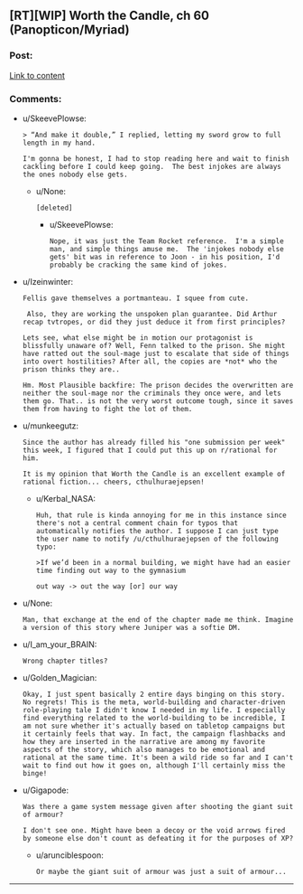 ## [RT][WIP] Worth the Candle, ch 60 (Panopticon/Myriad)

### Post:

[Link to content](http://archiveofourown.org/works/11478249/chapters/28956657)

### Comments:

- u/SkeevePlowse:
  ```
  > “And make it double,” I replied, letting my sword grow to full length in my hand.

  I'm gonna be honest, I had to stop reading here and wait to finish cackling before I could keep going.  The best injokes are always the ones nobody else gets.
  ```

  - u/None:
    ```
    [deleted]
    ```

    - u/SkeevePlowse:
      ```
      Nope, it was just the Team Rocket reference.  I'm a simple man, and simple things amuse me.  The 'injokes nobody else gets' bit was in reference to Joon - in his position, I'd probably be cracking the same kind of jokes.
      ```

- u/Izeinwinter:
  ```
  Fellis gave themselves a portmanteau. I squee from cute.

   Also, they are working the unspoken plan guarantee. Did Arthur recap tvtropes, or did they just deduce it from first principles?  

  Lets see, what else might be in motion our protagonist is blissfully unaware of? Well, Fenn talked to the prison. She might have ratted out the soul-mage just to escalate that side of things into overt hostilities? After all, the copies are *not* who the prison thinks they are.. 

  Hm. Most Plausible backfire: The prison decides the overwritten are neither the soul-mage nor the criminals they once were, and lets them go. That.. is not the very worst outcome tough, since it saves them from having to fight the lot of them.
  ```

- u/munkeegutz:
  ```
  Since the author has already filled his "one submission per week" this week, I figured that I could put this up on r/rational for him.

  It is my opinion that Worth the Candle is an excellent example of rational fiction... cheers, cthulhuraejepsen!
  ```

  - u/Kerbal_NASA:
    ```
    Huh, that rule is kinda annoying for me in this instance since there's not a central comment chain for typos that automatically notifies the author. I suppose I can just type the user name to notify /u/cthulhuraejepsen of the following typo:

    >If we’d been in a normal building, we might have had an easier time finding out way to the gymnasium

    out way -> out the way [or] our way
    ```

- u/None:
  ```
  Man, that exchange at the end of the chapter made me think. Imagine a version of this story where Juniper was a softie DM.
  ```

- u/I_am_your_BRAIN:
  ```
  Wrong chapter titles?
  ```

- u/Golden_Magician:
  ```
  Okay, I just spent basically 2 entire days binging on this story. No regrets! This is the meta, world-building and character-driven role-playing tale I didn't know I needed in my life. I especially find everything related to the world-building to be incredible, I am not sure whether it's actually based on tabletop campaigns but it certainly feels that way. In fact, the campaign flashbacks and how they are inserted in the narrative are among my favorite aspects of the story, which also manages to be emotional and rational at the same time. It's been a wild ride so far and I can't wait to find out how it goes on, although I'll certainly miss the binge!
  ```

- u/Gigapode:
  ```
  Was there a game system message given after shooting the giant suit of armour? 

  I don't see one. Might have been a decoy or the void arrows fired by someone else don't count as defeating it for the purposes of XP?
  ```

  - u/arunciblespoon:
    ```
    Or maybe the giant suit of armour was just a suit of armour...
    ```

---

